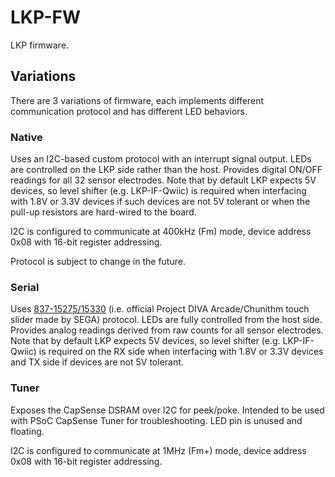 # LKP-FW

LKP firmware.

## Variations

There are 3 variations of firmware, each implements different communication protocol and has different LED behaviors.

### Native

Uses an I2C-based custom protocol with an interrupt signal output. LEDs are controlled on the LKP side rather than the host. Provides digital ON/OFF readings for all 32 sensor electrodes. Note that by default LKP expects 5V devices, so level shifter (e.g. LKP-IF-Qwiic) is required when interfacing with 1.8V or 3.3V devices if such devices are not 5V tolerant or when the pull-up resistors are hard-wired to the board.

I2C is configured to communicate at 400kHz (Fm) mode, device address 0x08 with 16-bit register addressing.

Protocol is subject to change in the future.

### Serial

Uses [837-15275/15330][sega-slider] (i.e. official Project DIVA Arcade/Chunithm touch slider made by SEGA) protocol. LEDs are fully controlled from the host side. Provides analog readings derived from raw counts for all sensor electrodes. Note that by default LKP expects 5V devices, so level shifter (e.g. LKP-IF-Qwiic) is required on the RX side when interfacing with 1.8V or 3.3V devices and TX side if devices are not 5V tolerant.

### Tuner

Exposes the CapSense DSRAM over I2C for peek/poke. Intended to be used with PSoC CapSense Tuner for troubleshooting. LED pin is unused and floating.

I2C is configured to communicate at 1MHz (Fm+) mode, device address 0x08 with 16-bit register addressing.

[sega-slider]: https://gist.github.com/dogtopus/b61992cfc383434deac5fab11a458597
